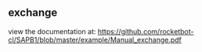 ## exchange

 view the documentation at: https://github.com/rocketbot-cl/SAPB1/blob/master/example/Manual_exchange.pdf